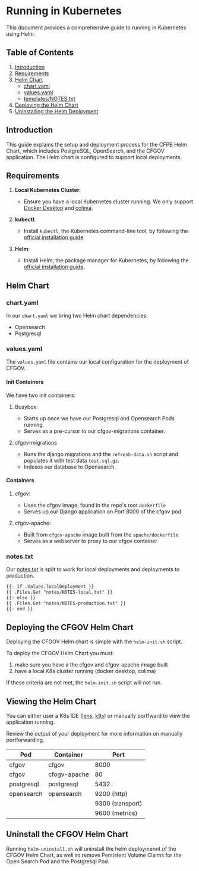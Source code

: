 # Running in Kubernetes

This document provides a comprehensive guide to running in Kubernetes using Helm.

## Table of Contents

1. [Introduction](#introduction)
2. [Requirements](#requirements)
3. [Helm Chart](#helm-chart)
   - [chart.yaml](#chartyaml)
   - [values.yaml](#valuesyaml)
   - [templates/NOTES.txt](#templatesnotestxt)
4. [Deploying the Helm Chart](#deploying-the-helm-chart)
5. [Uninstalling the Helm Deployment](#uninstalling-the-helm-deployment)

## Introduction

This guide explains the setup and deployment process for the CFPB Helm Chart, which includes PostgreSQL, OpenSearch, and the CFGOV application. The Helm chart is configured to support local deployments.

## Requirements

1. **Local Kubernetes Cluster**:

    - Ensure you have a local Kubernetes cluster running. We only support [Docker Desktop](https://www.docker.com/products/docker-desktop) and [colima](https://github.com/abiosoft/colima).

2. **kubectl**:

    - Install `kubectl`, the Kubernetes command-line tool, by following the [official installation guide](https://kubernetes.io/docs/tasks/tools/install-kubectl/).

3. **Helm**:

    - Install Helm, the package manager for Kubernetes, by following the [official installation guide](https://helm.sh/docs/intro/install/).

## Helm Chart

### chart.yaml

In our `chart.yaml` we bring two Helm chart dependencies:

- Opensearch
- Postgresql

### values.yaml

The `values.yaml` file contains our local configuration for the deployment of CFGOV.

#### Init Containers

We have two init containers:

1. Busybox:

    - Starts up once we have our Postgresql and Opensearch Pods running.
    - Serves as a pre-cursor to our cfgov-migrations container.

2. cfgov-migrations

    - Runs the django migrations and the `refresh-data.sh` script and populates it with test data `test.sql.gz`.
    - Indexes our database to Opensearch.

#### Containers

1. cfgov:

    - Uses the cfgov image, found in the repo's root `dockerfile`
    - Serves up our Django application on Port 8000 of the cfgov pod

2. cfgov-apache:

    - Built from `cfgov-apache` image built from the `apache/dockerfile`
    - Serves as a webserver to proxy to our cfgov container

### notes.txt

Our [notes.txt](https://helm.sh/docs/chart_template_guide/notes_files/) is split to work for local deployments and deployments to production.

```txt
{{- if .Values.localDeployment }}
{{ .Files.Get "notes/NOTES-local.txt" }}
{{- else }}
{{ .Files.Get "notes/NOTES-production.txt" }}
{{- end }}
```

## Deploying the CFGOV Helm Chart

Deploying the CFGOV Helm chart is simple with the `helm-init.sh` script.

To deploy the CFGOV Helm Chart you must:

1. make sure you have a the cfgov and cfgov-apache image built
2. have a local K8s cluster running (docker desktop, colima)

If these criteria are not met, the `helm-init.sh` script will not run.

## Viewing the Helm Chart

You can either user a K8s IDE ([lens](https://k8slens.dev/), [k9s](https://k9scli.io)) or manually portfward to view the application running.

Review the output of your deployment for more information on manually portforwarding.

| Pod        | Container    | Port             |
| ---------- | ------------ | ---------------- |
| cfgov      | cfgov        | 8000             |
| cfgov      | cfogv-apache | 80               |
| postgresql | postgresql   | 5432             |
| opensearch | opensearch   | 9200 (http)      |
|            |              | 9300 (transport) |
|            |              | 9600 (metrics)   |

## Uninstall the CFGOV Helm Chart

Running `helm-uninstall.sh` will uninstall the helm deploymennt of the CFGOV Helm Chart, as well as remove Persistent Volume Claims for the Open Search Pod and the Postgresql Pod.
